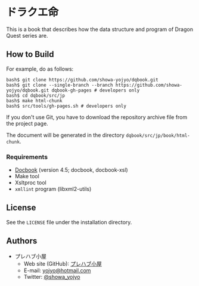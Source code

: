 # ドラクエ命

This is a book that describes how the data structure and program of
Dragon Quest series are.

## How to Build

For example, do as follows:

```console
bash$ git clone https://github.com/showa-yojyo/dqbook.git
bash$ git clone --single-branch --branch https://github.com/showa-yojyo/dqbook.git dqbook-gh-pages # developers only
bash$ cd dqbook/src/jp
bash$ make html-chunk
bash$ src/tools/gh-pages.sh # developers only
```

If you don't use Git, you have to download the repository archive file from
the project page.

The document will be generated in the directory `dqbook/src/jp/book/html-chunk`.

### Requirements

* [Docbook][1] (version 4.5; docbook, docbook-xsl)
* Make tool
* Xsltproc tool
* `xmllint` program (libxml2-utils)

## License

See the ``LICENSE`` file under the installation directory.

## Authors

* プレハブ小屋
  * Web site (GitHub): [プレハブ小屋](https://github.com/showa-yojyo/)
  * E-mail: yojyo@hotmail.com
  * Twitter: [@showa_yojyo](https://twitter.com/showa_yojyo)

[1]: http://www.docbook.org/ "Docbook"
